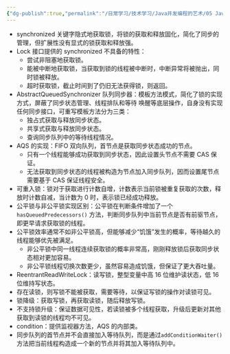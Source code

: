 ```yaml
---
{"dg-publish":true,"permalink":"/日常学习/技术学习/Java并发编程的艺术/05 Java中的锁/","noteIcon":"1","created":"2023-07-21T11:37:40.194+08:00","updated":"2023-08-24T20:54:36.000+08:00"}
---
```


-   synchronized 关键字隐式地获取锁，将锁的获取和释放固化，简化了同步的管理，但扩展性没有显式的锁获取和释放强。
-   Lock 接口提供的 synchronized 不具备的特性：
    -   尝试非阻塞地获取锁。
    -   能被中断地获取锁，当获取到锁的线程被中断时，中断异常将被抛出，同时锁被释放。
    -   超时获取锁，截止时间到了仍旧无法获得锁，则返回。
-   AbstractQueuedSynchronizer 队列同步器：模板方法模式，简化了锁的实现方式，屏蔽了同步状态管理、线程排队和等待 唤醒等底层操作，自身没有实现任何同步接口，可重写模板方法分为三类：
    -   独占式获取与释放同步状态。
    -   共享式获取与释放同步状态。
    -   查询同步队列中的等待线程情况。
-   AQS 的实现：FIFO 双向队列，首节点是获取同步状态成功的节点。
    -   只有一个线程能够成功获取到同步状态，因此设置头节点不需要 CAS 保证。
    -   无法获取到同步状态的线程被构造为节点加入同步队列，因而设置尾节点需要基于 CAS 保证线程安全。
-   可重入锁：锁对于获取进行计数自增，计数表示当前锁被重复获取的次数，释放时计数自减，当计数为 0 时，表示锁已经成功释放。
-   公平锁与非公平锁实现区别：公平锁在判断条件增加了一个 `hasQueuedPredecessors()` 方法，判断同步队列中当前节点是否有前驱节点，即更早请求获取锁的线程。
-   公平锁效率通常不如非公平锁高，但能够减少“饥饿”发生的概率，等待越久的线程能够优先被满足。
    -   非公平锁中同一线程连续获取锁的概率非常高，刚刚释放锁后获取同步状态相对更加容易。
    -   非公平锁线程切换次数更少，虽然容易造成饥饿，但保证了更大吞吐量。
-   ReentrantReadWriteLock：读写锁，整型变量中高 16 位维护读状态，低 16 位维持写状态。
-   存在读锁，则写锁不能被获取，需要等待，以保证写锁的操作对读锁可见。
-   锁降级：获取写锁，再获取读锁，随后释放写锁。
-   不支持锁升级：保证数据可见性，若读锁被多个线程获取，升级后更新对其他获取到读锁的线程均不可见。
-   condition：提供监视器方法，AQS 的内部类。
-   同步队列的首节点并不会直接加入等待队列，而是通过`addConditionWaiter()`方法把当前线程构造成一个新的节点并将其加入等待队列中。
